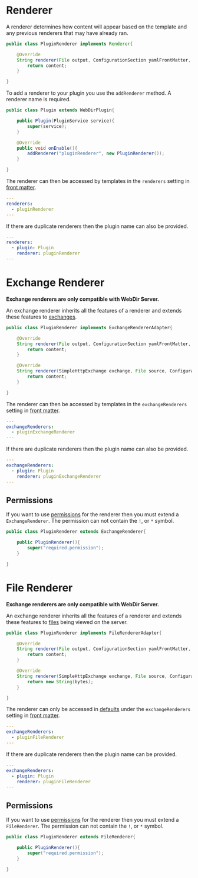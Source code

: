 # Renderer

A renderer determines how content will appear based on the template and any previous renderers that may have already ran.

```java
public class PluginRenderer implements Renderer{

    @Override
    String renderer(File output, ConfigurationSection yamlFrontMatter, String content){
        return content;
    }

}
```

To add a renderer to your plugin you use the `addRenderer` method. A renderer name is required.

```java
public class Plugin extends WebDirPlugin{

    public Plugin(PluginService service){
        super(service);
    }

    @Override
    public void onEnable(){
        addRenderer("pluginRenderer", new PluginRenderer());
    }

}
```

The renderer can then be accessed by templates in the `renderers` setting in [front matter](/webdir/generator/front-matter).

```yml
---
renderers:
  - pluginRenderer
---
```

If there are duplicate renderers then the plugin name can also be provided.

```yml
---
renderers:
  - plugin: Plugin
    renderer: pluginRenderer
---
```

<!-- exchange -->
# Exchange Renderer

**Exchange renderers are only compatible with WebDir Server.**

An exchange renderer inherits all the features of a renderer and extends these features to [exchanges](/simplehttpserver/handler/simple-http-exchange). 

```java
public class PluginRenderer implements ExchangeRendererAdapter{

    @Override
    String renderer(File output, ConfigurationSection yamlFrontMatter, String content){
        return content;
    }

    @Override
    String renderer(SimpleHttpExchange exchange, File source, ConfigurationSection yamlFrontMatter, String content){
        return content;
    }

}
```

The renderer can then be accessed by templates in the `exchangeRenderers` setting in [front matter](/webdir/generator/front-matter).

```yml
---
exchangeRenderers:
  - pluginExchangeRenderer
---
```

If there are duplicate renderers then the plugin name can also be provided.

```yml
---
exchangeRenderers:
  - plugin: Plugin
    renderer: pluginExchangeRenderer
---
```

## Permissions

If you want to use [permissions](/webdir/server/permissions) for the renderer then you must extend a `ExchangeRenderer`. The permission can not contain the `!`, or `*` symbol.

```java
public class PluginRenderer extends ExchangeRenderer{

    public PluginRenderer(){
        super("required.permission");
    }

}
```

<!-- file -->
# File Renderer

**Exchange renderers are only compatible with WebDir Server.**

An exchange renderer inherits all the features of a renderer and extends these features to [files](/webdir/server/files) being viewed on the server. 

```java
public class PluginRenderer implements FileRendererAdapter{

    @Override
    String renderer(File output, ConfigurationSection yamlFrontMatter, String content){
        return content;
    }

    @Override
    String renderer(SimpleHttpExchange exchange, File source, ConfigurationSection yamlFrontMatter, byte[] bytes){
        return new String(bytes);
    }

}
```

The renderer can only be accessed in [defaults](/webdir/generator/defaults#file-defaults) under the `exchangeRenderers` setting in [front matter](/webdir/generator/front-matter).

```yml
---
exchangeRenderers:
  - pluginFileRenderer
---
```

If there are duplicate renderers then the plugin name can be provided.

```yml
---
exchangeRenderers:
  - plugin: Plugin
    renderer: pluginFileRenderer
---
```

## Permissions

If you want to use [permissions](/webdir/server/permissions) for the renderer then you must extend a `FileRenderer`. The permission can not contain the `!`, or `*` symbol.

```java
public class PluginRenderer extends FileRenderer{

    public PluginRenderer(){
        super("required.permission");
    }

}
```
